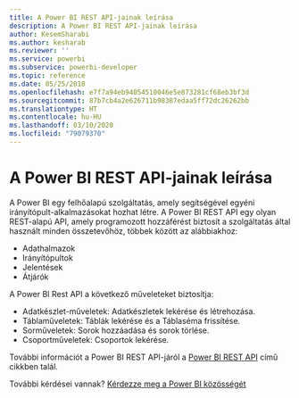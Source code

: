 ```yaml
---
title: A Power BI REST API-jainak leírása
description: A Power BI REST API-jainak leírása
author: KesemSharabi
ms.author: kesharab
ms.reviewer: ''
ms.service: powerbi
ms.subservice: powerbi-developer
ms.topic: reference
ms.date: 05/25/2018
ms.openlocfilehash: e7f7a94eb94054510046e5e873281cf68eb3bf3d
ms.sourcegitcommit: 87b7cb4a2e626711b98387edaa5ff72dc26262bb
ms.translationtype: HT
ms.contentlocale: hu-HU
ms.lasthandoff: 03/10/2020
ms.locfileid: "79079370"
---
```

# <a name="power-bi-rest-api-reference"></a>A Power BI REST API-jainak leírása

A Power BI egy felhőalapú szolgáltatás, amely segítségével egyéni irányítópult-alkalmazásokat hozhat létre. A Power BI REST API egy olyan REST-alapú API, amely programozott hozzáférést biztosít a szolgáltatás által használt minden összetevőhöz, többek között az alábbiakhoz:
* Adathalmazok
* Irányítópultok
* Jelentések
* Átjárók

A Power BI Rest API a következő műveleteket biztosítja:

* Adatkészlet-műveletek: Adatkészletek lekérése és létrehozása.
* Táblaműveletek: Táblák lekérése és a Táblaséma frissítése.
* Sorműveletek: Sorok hozzáadása és sorok törlése.
* Csoportműveletek: Csoportok lekérése.

További információt a Power BI REST API-járól a [Power BI REST API](https://docs.microsoft.com/rest/api/power-bi/) című cikkben talál.

További kérdései vannak? [Kérdezze meg a Power BI közösségét](https://community.powerbi.com/)